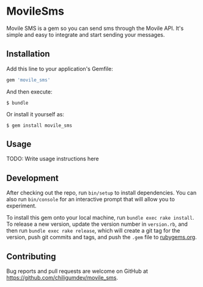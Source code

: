 # MovileSms

Movile SMS is a gem so you can send sms through the Movile API. It's simple and easy to integrate and start sending your messages.

## Installation

Add this line to your application's Gemfile:

```ruby
gem 'movile_sms'
```

And then execute:

    $ bundle

Or install it yourself as:

    $ gem install movile_sms

## Usage

TODO: Write usage instructions here

## Development

After checking out the repo, run `bin/setup` to install dependencies. You can also run `bin/console` for an interactive prompt that will allow you to experiment.

To install this gem onto your local machine, run `bundle exec rake install`. To release a new version, update the version number in `version.rb`, and then run `bundle exec rake release`, which will create a git tag for the version, push git commits and tags, and push the `.gem` file to [rubygems.org](https://rubygems.org).

## Contributing

Bug reports and pull requests are welcome on GitHub at https://github.com/chiligumdev/movile_sms.

